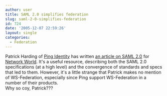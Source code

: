 ```yaml
---
author: user
title: SAML 2.0 simplifies federation
slug: saml-2-0-simplifies-federation
id: 724
date: '2005-12-07 22:59:26'
layout: single
categories:
  - Federation
---
```


Patrick Harding of [Ping Identity](http://www.pingidentity.com/) has written [an article on SAML 2.0](http://www.networkworld.com/news/tech/2005/120505techupdate.html) for [Network World](http://www.networkworld.com/). It's a useful resource, describing both the SAML 2.0 specifications (at a high level) and the convergence of standards and specs that led to them. However, it's a little strange that Patrick makes no mention of WS-Federation, especially since Ping support WS-Federation in a number of their products.  
Why so coy, Patrick???